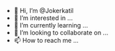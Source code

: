 - 👋 Hi, I’m @Jokerkatil
- 👀 I’m interested in ...
- 🌱 I’m currently learning ...
- 💞️ I’m looking to collaborate on ...
- 📫 How to reach me ...

<!---
Jokerkatil/Jokerkatil is a ✨ special ✨ repository because its `README.md` (this file) appears on your GitHub profile.
You can click the Preview link to take a look at your changes.
--->
